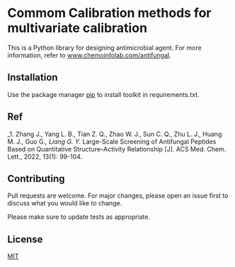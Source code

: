 # Commom Calibration methods for multivariate calibration

This is a Python library for designing antimicrobial agent. For more information, refer to www.chemoinfolab.com/antifungal.

## Installation

Use the package manager [pip](https://pip.pypa.io/en/stable/) to install toolkit in requirements.txt.

## Ref
_1. Zhang J., Yang L. B., Tian Z. Q., Zhao W. J., Sun C. Q., Zhu L. J., Huang M. J., Guo G.*, Liang G. Y.* Large-Scale Screening of Antifungal Peptides Based on Quantitative Structure–Activity Relationship [J]. ACS Med. Chem. Lett., 2022, 13(1): 99-104. 

## Contributing
Pull requests are welcome. For major changes, please open an issue first to discuss what you would like to change.

Please make sure to update tests as appropriate.

## License
[MIT](https://choosealicense.com/licenses/mit/)